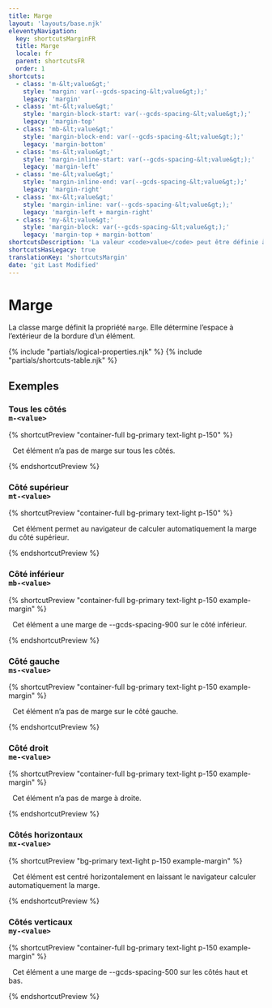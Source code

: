 ```yaml
---
title: Marge
layout: 'layouts/base.njk'
eleventyNavigation:
  key: shortcutsMarginFR
  title: Marge
  locale: fr
  parent: shortcutsFR
  order: 1
shortcuts:
  - class: 'm-&lt;value&gt;'
    style: 'margin: var(--gcds-spacing-&lt;value&gt;);'
    legacy: 'margin'
  - class: 'mt-&lt;value&gt;'
    style: 'margin-block-start: var(--gcds-spacing-&lt;value&gt;);'
    legacy: 'margin-top'
  - class: 'mb-&lt;value&gt;'
    style: 'margin-block-end: var(--gcds-spacing-&lt;value&gt;);'
    legacy: 'margin-bottom'
  - class: 'ms-&lt;value&gt;'
    style: 'margin-inline-start: var(--gcds-spacing-&lt;value&gt;);'
    legacy: 'margin-left'
  - class: 'me-&lt;value&gt;'
    style: 'margin-inline-end: var(--gcds-spacing-&lt;value&gt;);'
    legacy: 'margin-right'
  - class: 'mx-&lt;value&gt;'
    style: 'margin-inline: var(--gcds-spacing-&lt;value&gt;);'
    legacy: 'margin-left + margin-right'
  - class: 'my-&lt;value&gt;'
    style: 'margin-block: var(--gcds-spacing-&lt;value&gt;);'
    legacy: 'margin-top + margin-bottom'
shortcutsDescription: 'La valeur <code>value</code> peut être définie à l’une de nos <a href="/fr/styles/espacement/">unités d’espacement prédéfinies</a> (<code>0</code> - <code>1250</code>) ou <code>auto</code>.'
shortcutsHasLegacy: true
translationKey: 'shortcutsMargin'
date: 'git Last Modified'
---
```


# Marge

La classe marge définit la propriété `marge`. Elle détermine l’espace à l’extérieur de la bordure d’un élément.

{% include "partials/logical-properties.njk" %}
{% include "partials/shortcuts-table.njk" %}

## Exemples

### Tous les côtés<br/>`m-<value>`

{% shortcutPreview "container-full bg-primary text-light p-150" %}

<p class="m-0">
  Cet élément n’a pas de marge sur tous les côtés.
</p>
{% endshortcutPreview %}

### Côté supérieur<br/>`mt-<value>`

{% shortcutPreview "container-full bg-primary text-light p-150" %}

<p class="mt-auto">
  Cet élément permet au navigateur de calculer automatiquement la marge du côté supérieur.
</p>
{% endshortcutPreview %}

### Côté inférieur<br/>`mb-<value>`

{% shortcutPreview "container-full bg-primary text-light p-150 example-margin" %}

<p class="mb-900">
  Cet élément a une marge de --gcds-spacing-900 sur le côté inférieur.
</p>
{% endshortcutPreview %}

### Côté gauche<br/>`ms-<value>`

{% shortcutPreview "container-full bg-primary text-light p-150 example-margin" %}

<p class="m-900 ms-0">
  Cet élément n’a pas de marge sur le côté gauche.
</p>
{% endshortcutPreview %}

### Côté droit<br/>`me-<value>`

{% shortcutPreview "container-full bg-primary text-light p-150 example-margin" %}

<p class="m-900 me-0">
  Cet élément n’a pas de marge à droite.
</p>
{% endshortcutPreview %}

### Côtés horizontaux<br/>`mx-<value>`

{% shortcutPreview "bg-primary text-light p-150 example-margin" %}

<p class="container-md mx-auto">
  Cet élément est centré horizontalement en laissant le navigateur calculer automatiquement la marge.
</p>
{% endshortcutPreview %}

### Côtés verticaux<br/>`my-<value>`

{% shortcutPreview "container-full bg-primary text-light p-150 example-margin" %}

<p class="my-900">
  Cet élément a une marge de --gcds-spacing-500 sur les côtés haut et bas.
</p>
{% endshortcutPreview %}
